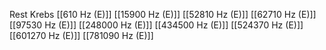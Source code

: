 Rest Krebs
[[610 Hz (E)]]
[[15900 Hz (E)]]
[[52810 Hz (E)]]
[[62710 Hz (E)]]
[[97530 Hz (E)]]
[[248000 Hz (E)]]
[[434500 Hz (E)]]
[[524370 Hz (E)]]
[[601270 Hz (E)]]
[[781090 Hz (E)]]